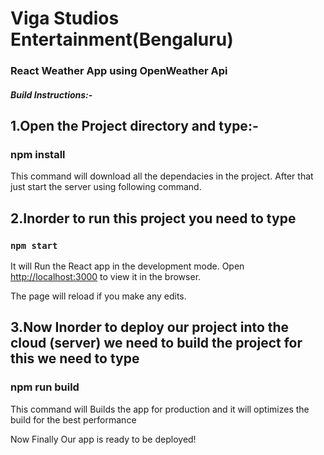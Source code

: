 # Viga Studios Entertainment(Bengaluru)


### React Weather App using OpenWeather Api 


##### Build Instructions:-

## 1.Open  the Project directory and type:-
### npm install

This command will download all the dependacies in the project. After that just start the server using following command.



## 2.Inorder  to run this project you need to type

### `npm start`

It will Run the  React app in the development mode.
Open [http://localhost:3000](http://localhost:3000) to view it in the browser.

The page will reload if you make  any edits.




## 3.Now Inorder to deploy our project into the cloud (server) we need to build the project for this we need to type 

### npm run build

 This command will Builds the app for production and it will optimizes the build for the best performance

 Now Finally Our app is ready to be deployed!

